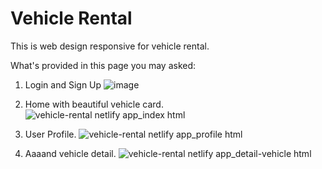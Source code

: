 # Vehicle Rental
This is web design responsive for vehicle rental.

What's provided in this page you may asked:
1. Login and Sign Up
![image](https://user-images.githubusercontent.com/22422287/146893414-19b4c813-a483-4731-aab9-14865e09deae.png)

2. Home with beautiful vehicle card.
![vehicle-rental netlify app_index html](https://user-images.githubusercontent.com/22422287/146893770-57184abf-a648-4260-88b1-47aba6c82e6a.png)

3. User Profile.
![vehicle-rental netlify app_profile html](https://user-images.githubusercontent.com/22422287/146893856-192db235-8dfc-427f-a497-02daf1869713.png)

4. Aaaand vehicle detail.
![vehicle-rental netlify app_detail-vehicle html](https://user-images.githubusercontent.com/22422287/146893811-fe08e8fc-e8df-4f6c-a2ec-59f8055a465e.png)
